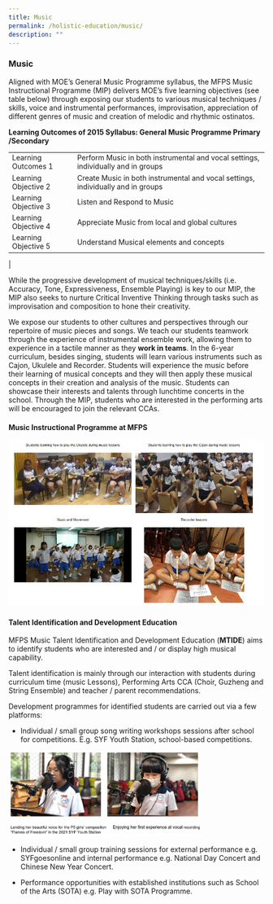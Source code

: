```yaml
---
title: Music
permalink: /holistic-education/music/
description: ""
---
```

### **Music**
Aligned with MOE’s General Music Programme syllabus, the MFPS Music Instructional Programme (MIP) delivers MOE’s five learning objectives (see table below) through exposing our students to various musical techniques / skills, voice and instrumental performances, improvisation, appreciation of different genres of music and creation of melodic and rhythmic ostinatos.

**Learning Outcomes of 2015 Syllabus: General Music Programme Primary /Secondary**

|  |  |
|---|---|
| Learning Outcomes 1 | Perform Music in both instrumental and vocal settings, individually and in groups |
| Learning Objective 2 | Create Music in both instrumental and vocal settings, individually and in groups |
| Learning Objective 3 | Listen and Respond to Music |
| Learning Objective 4 | Appreciate Music from local and global cultures |
| Learning Objective 5 | Understand Musical elements and concepts |
|

While the progressive development of musical techniques/skills (i.e. Accuracy, Tone, Expressiveness, Ensemble Playing) is key to our MIP, the MIP also seeks to nurture Critical Inventive Thinking through tasks such as improvisation and composition to hone their creativity.  

We expose our students to other cultures and perspectives through our repertoire of music pieces and songs. We teach our students teamwork through the experience of instrumental ensemble work, allowing them to experience in a tactile manner as they **work in teams**. In the 6-year curriculum, besides singing, students will learn various instruments such as Cajon, Ukulele and Recorder. Students will experience the music before their learning of musical concepts and they will then apply these musical concepts in their creation and analysis of the music. Students can showcase their interests and talents through lunchtime concerts in the school. Through the MIP, students who are interested in the performing arts will be encouraged to join the relevant CCAs.

#### **Music Instructional Programme at MFPS**
![](/images/music.jpg)

#### **Talent Identification and Development Education**
MFPS Music Talent Identification and Development Education (**MTIDE**) aims to identify students who are interested and / or display high musical capability. 

Talent identification is mainly through our interaction with students during curriculum time (music Lessons), Performing Arts CCA (Choir, Guzheng and String Ensemble) and teacher / parent recommendations. 

Development programmes for identified students are carried out via a few platforms:

*   Individual / small group song writing workshops sessions after school for competitions. E.g. SYF Youth Station, school-based competitions.

<img src="/images/music2.jpg" style="width:75%">

*   Individual / small group training sessions for external performance e.g. SYFgoesonline and internal performance e.g. National Day Concert and Chinese New Year Concert. 

*   Performance opportunities with established institutions such as School of the Arts (SOTA) e.g. Play with SOTA Programme.